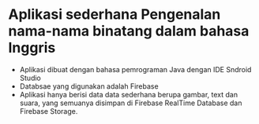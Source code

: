 # Aplikasi sederhana Pengenalan nama-nama binatang dalam bahasa Inggris

- Aplikasi dibuat dengan bahasa pemrograman Java dengan IDE Sndroid Studio
- Databsae yang digunakan adalah Firebase
- Aplikasi hanya berisi data data sederhana berupa gambar, text dan suara, yang semuanya disimpan di Firebase RealTime Database dan Firebase Storage.

